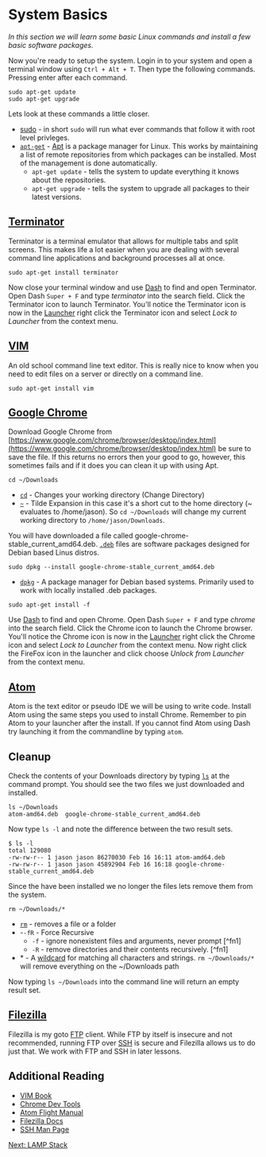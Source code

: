 # System Basics
_In this section we will learn some basic Linux commands and install a few basic
software packages._

Now you're ready to setup the  system. Login in to your system and open a terminal window using ````Ctrl + Alt + T````. Then type the following commands. Pressing enter after each command.

````
sudo apt-get update
sudo apt-get upgrade
````
Lets look at these commands a little closer.
* [sudo](https://help.ubuntu.com/community/RootSudo) - in short ````sudo```` will run what ever commands that follow it with root level privleges.
* [````apt-get````](http://manpages.ubuntu.com/manpages/zesty/man8/apt.8.html) - [Apt](https://help.ubuntu.com/lts/serverguide/apt.html) is a package manager for Linux. This works by maintaining a list of remote repositories from which packages can be installed. Most of the management is done automatically.
    * ````apt-get update```` - tells the system to update everything it knows about the repositories.   
    * ````apt-get upgrade```` - tells the system to upgrade all packages to their latest versions.

## [Terminator](https://gnometerminator.blogspot.com/p/introduction.html)
Terminator is a terminal emulator that allows for multiple tabs and split screens. This makes life a lot easier when you are dealing with several command line applications and background processes all at once.

````
sudo apt-get install terminator
````
Now close your terminal window and use [Dash](https://help.ubuntu.com/lts/ubuntu-help/unity-dash-intro.html) to find and open Terminator. Open Dash ````Super + F```` and type _terminator_ into the search field. Click the Terminator icon to launch Terminator. You'll notice the Terminator icon is now in the [Launcher](https://help.ubuntu.com/stable/ubuntu-help/unity-launcher-intro.html) right click the Terminator icon and select _Lock to Launcher_ from the context menu.

## [VIM](http://www.vim.org/)
An old school command line text editor. This is really nice to know when you need to edit files on a server or directly on a command line.

````
sudo apt-get install vim
````
## [Google Chrome](https://support.google.com/chrome/?hl=en#topic=3227046)

Download Google Chrome from [https://www.google.com/chrome/browser/desktop/index.html](https://www.google.com/chrome/browser/desktop/index.html) be sure to save the file. If this returns no errors then your good to go, however, this sometimes fails and if it does you can clean it up with using Apt.

````
cd ~/Downloads
````

* [````cd````](http://manpages.ubuntu.com/manpages/zesty/man1/cd.1posix.html) - Changes your working directory (Change Directory)
* [````~````](http://www.gnu.org/software/bash/manual/html_node/Tilde-Expansion.html) -
Tilde Expansion in this case it's a short cut to the home directory (~ evaluates to /home/jason). So ````cd ~/Downloads```` will change my current working directory to ````/home/jason/Downloads````.

You will have downloaded a file called google-chrome-stable_current_amd64.deb. [````.deb````](https://www.debian.org/doc/manuals/debian-faq/ch-pkg_basics.en.html) files are software packages designed for Debian based Linus distros.

````
sudo dpkg --install google-chrome-stable_current_amd64.deb
````

* [````dpkg````](https://help.ubuntu.com/lts/serverguide/dpkg.html) - A package manager for Debian based systems. Primarily used to work with locally installed .deb packages.

````
sudo apt-get install -f
````

Use [Dash](https://help.ubuntu.com/lts/ubuntu-help/unity-dash-intro.html) to find and open Chrome. Open Dash ````Super + F```` and type _chrome_ into the search field. Click the Chrome icon to launch the Chrome browser. You'll notice the Chrome icon is now in the [Launcher](https://help.ubuntu.com/stable/ubuntu-help/unity-launcher-intro.html) right click the Chrome icon and select _Lock to Launcher_ from the context menu. Now right click the FireFox icon in the launcher and click choose _Unlock from Launcher_ from the context menu.

## [Atom](https://atom.io/)

Atom is the text editor or pseudo IDE we will be using to write code. Install Atom using the same steps you used to install Chrome. Remember to pin Atom to your launcher after the install. If you cannot find Atom using Dash try launching it from the commandline by typing ````atom````.

## Cleanup
Check the contents of your Downloads directory by typing [````ls````](http://manpages.ubuntu.com/manpages/zesty/man1/ls.1.html) at the command prompt. You should see the two files we just downloaded and installed.

````
ls ~/Downloads
atom-amd64.deb  google-chrome-stable_current_amd64.deb
````

Now type ````ls -l```` and note the difference between the two result sets.

````
$ ls -l
total 129080
-rw-rw-r-- 1 jason jason 86270030 Feb 16 16:11 atom-amd64.deb
-rw-rw-r-- 1 jason jason 45892904 Feb 16 16:18 google-chrome-stable_current_amd64.deb
````

Since the have been installed we no longer the files lets remove them from the system.

````
rm ~/Downloads/*
````

* [````rm````](http://manpages.ubuntu.com/manpages/zesty/man1/rm.1.html) - removes a file or a folder
* -````-fR```` - Force Recursive
    * ````-f```` - ignore nonexistent files and arguments, never prompt [^fn1]
    * ````-R```` - remove directories and their contents recursively. [^fn1]
* \* - A [wildcard](http://www.tldp.org/LDP/GNU-Linux-Tools-Summary/html/x11655.htm)
for matching all characters and strings. ````rm ~/Downloads/*```` will remove everything on the ~/Downloads path

Now typing ````ls ~/Downloads```` into the command line will return an empty result set.

## [Filezilla](https://filezilla-project.org/)

Filezilla is my goto [FTP](https://en.wikipedia.org/wiki/File_Transfer_Protocol) client. While FTP by itself is insecure and not recommended, running FTP over [SSH](https://en.wikipedia.org/wiki/Secure_Shell) is secure and Filezilla allows us to do just that. We work with FTP and SSH in later lessons.

## Additional Reading
* [VIM Book](ftp://ftp.vim.org/pub/vim/doc/book/vimbook-OPL.pdf)
* [Chrome Dev Tools](https://developer.chrome.com/devtools)
* [Atom Flight Manual](http://flight-manual.atom.io/)
* [Filezilla Docs](https://wiki.filezilla-project.org/Documentation)
* [SSH Man Page](http://linuxcommand.org/man_pages/ssh1.html)

[Next: LAMP Stack](04-LAMPStack.md)
